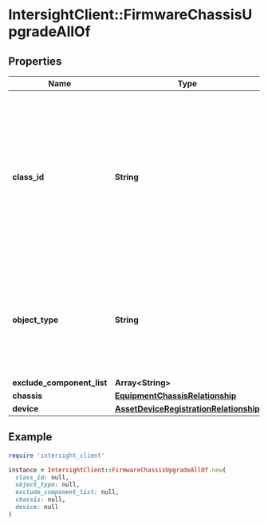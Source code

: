# IntersightClient::FirmwareChassisUpgradeAllOf

## Properties

| Name | Type | Description | Notes |
| ---- | ---- | ----------- | ----- |
| **class_id** | **String** | The fully-qualified name of the instantiated, concrete type. This property is used as a discriminator to identify the type of the payload when marshaling and unmarshaling data. | [default to &#39;firmware.ChassisUpgrade&#39;] |
| **object_type** | **String** | The fully-qualified name of the instantiated, concrete type. The value should be the same as the &#39;ClassId&#39; property. | [default to &#39;firmware.ChassisUpgrade&#39;] |
| **exclude_component_list** | **Array&lt;String&gt;** |  | [optional] |
| **chassis** | [**EquipmentChassisRelationship**](EquipmentChassisRelationship.md) |  | [optional] |
| **device** | [**AssetDeviceRegistrationRelationship**](AssetDeviceRegistrationRelationship.md) |  | [optional] |

## Example

```ruby
require 'intersight_client'

instance = IntersightClient::FirmwareChassisUpgradeAllOf.new(
  class_id: null,
  object_type: null,
  exclude_component_list: null,
  chassis: null,
  device: null
)
```

